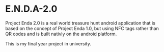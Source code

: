# E.N.D.A-2.0
Project Enda 2.0 is a real world treasure hunt android application that is based on the concept of Project Enda 1.0, but using NFC tags rather than QR codes and is built nativly on the android platform.

This is my final year project in university.

